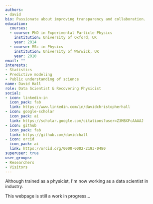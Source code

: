 ```yaml
---
authors:
- david
bio: Passionate about improving transparency and collaboration.
education:
  courses:
  - course: PhD in Experimental Particle Physics
    institution: University of Oxford, UK
    year: 2014
  - course: MSc in Physics
    institution: University of Warwick, UK
    year: 2010
email: ""
interests:
- Statistics
- Predictive modeling
- Public understanding of science
name: David Hall
role: Data Scientist & Recovering Physicist
social:
- icon: linkedin-in
  icon_pack: fab
  link: https://www.linkedin.com/in/davidchristopherhall
- icon: google-scholar
  icon_pack: ai
  link: https://scholar.google.com/citations?user=Z3MBXFcAAAAJ
- icon: github
  icon_pack: fab
  link: https://github.com/davidchall
- icon: orcid
  icon_pack: ai
  link: https://orcid.org/0000-0002-2193-0480
superuser: true
user_groups:
- Researchers
- Visitors
---
```


Although trained as a physicist, I'm now working as a data scientist in industry.

This webpage is still a work in progress...
